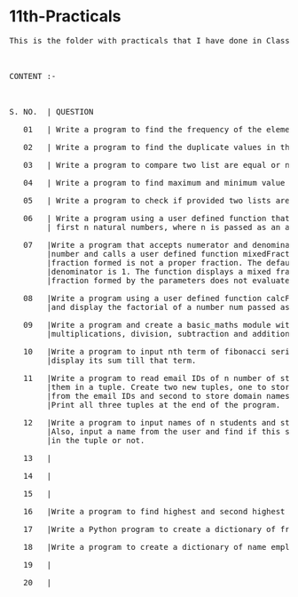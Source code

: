 # 11th-Practicals
<pre>This is the folder with practicals that I have done in Class 11.
<br/><br/>
CONTENT :-
<br/><br/>
S. NO.  | QUESTION <br/>
   01   | Write a program to find the frequency of the element of the list.<br/>
   02   | Write a program to find the duplicate values in the list.<br/>
   03   | Write a program to compare two list are equal or not.<br/>
   04   | Write a program to find maximum and minimum value from a number list.<br/>
   05   | Write a program to check if provided two lists are equal or not.<br/>
   06   | Write a program using a user defined function that displays sum of
        | first n natural numbers, where n is passed as an argument.<br/>
   07   |Write a program that accepts numerator and denominator of a fractional
        |number and calls a user defined function mixedFraction() when the
        |fraction formed is not a proper fraction. The default value of
        |denominator is 1. The function displays a mixed fraction only if the
        |fraction formed by the parameters does not evaluate to a whole number.<br/>
   08   |Write a program using a user defined function calcFact() to calculate
        |and display the factorial of a number num passed as an argument.<br/>
   09   |Write a program and create a basic_maths module with 4 functions, i.e.
        |multiplications, division, subtraction and addition.<br/>
   10   |Write a program to input nth term of fibonacci series from user and
        |display its sum till that term.<br/>
   11   |Write a program to read email IDs of n number of students and store
        |them in a tuple. Create two new tuples, one to store only the usernames
        |from the email IDs and second to store domain names from the email IDs.
        |Print all three tuples at the end of the program.<br/>
   12   |Write a program to input names of n students and store them in a tuple.
        |Also, input a name from the user and find if this student is present
        |in the tuple or not.<br/>
   13   |<br/>
   14   |<br/>
   15   |<br/>
   16   |Write a program to find highest and second highest value from a dictionary.<br/>
   17   |Write a Python program to create a dictionary of frequency of letters from a string.<br/>
   18   |Write a program to create a dictionary of name employees as keys and their salary as values.<br/>
   19   |<br/>
   20   |<br/>
<pre/>
